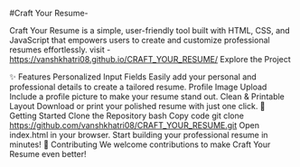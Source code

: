 #Craft Your Resume-

Craft Your Resume is a simple, user-friendly tool built with HTML, CSS, and JavaScript that empowers users to create and customize professional resumes effortlessly.
visit - https://vanshkhatri08.github.io/CRAFT_YOUR_RESUME/
Explore the Project

✨ Features
Personalized Input Fields
Easily add your personal and professional details to create a tailored resume.
Profile Image Upload
Include a profile picture to make your resume stand out.
Clean & Printable Layout
Download or print your polished resume with just one click.
🚀 Getting Started
Clone the Repository
bash
Copy code
git clone https://github.com/vanshkhatri08/CRAFT_YOUR_RESUME.git
Open index.html in your browser.
Start building your professional resume in minutes!
🤝 Contributing
We welcome contributions to make Craft Your Resume even better!
